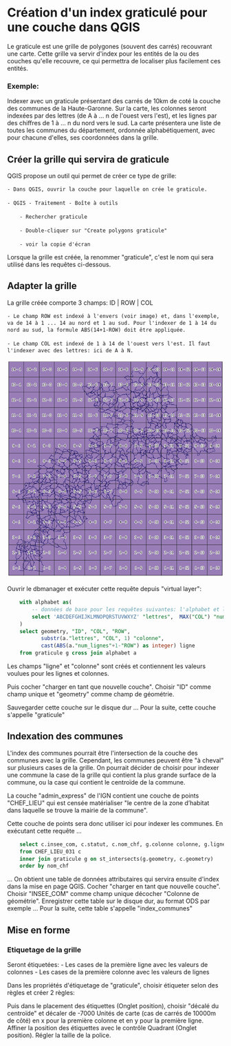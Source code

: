 # Création d'un index graticulé pour une couche dans QGIS
Le graticule est une grille de polygones (souvent des carrés) recouvrant une carte.
Cette grille va servir d'index pour les entités de la ou des couches qu'elle recouvre, ce qui permettra de localiser plus facilement ces entités.

### Exemple:
Indexer avec un graticule présentant des carrés de 10km de coté la couche des communes de la Haute-Garonne.
Sur la carte, les colonnes seront indexées par des lettres (de A à ... n de l'ouest vers l'est), et les lignes par des chiffres de 1 à ... n du nord vers le sud.
La carte présentera une liste de toutes les communes du département, ordonnée alphabétiquement, avec pour chacune d'elles, ses coordonnées dans la grille.

## Créer la grille qui servira de graticule
QGIS propose un outil qui permet de créer ce type de grille:

    - Dans QGIS, ouvrir la couche pour laquelle on crée le graticule.
    
    - QGIS - Traitement - Boîte à outils
    
        - Rechercher graticule
        
        - Double-cliquer sur "Create polygons graticule"
        
        - voir la copie d'écran
        
        
Lorsque la grille est créée, la renommer "graticule", c'est le nom qui sera utilisé dans les requêtes ci-dessous.
        
## Adapter la grille 
La grille créée comporte 3 champs: ID | ROW | COL

    - Le champ ROW est indexé à l'envers (voir image) et, dans l'exemple, va de 14 à 1 ... 14 au nord et 1 au sud. Pour l'indexer de 1 à 14 du nord au sud, la formule ABS(14+1-ROW) doit être appliquée.
    
    - Le champ COL est indexé de 1 à 14 de l'ouest vers l'est. Il faut l'indexer avec des lettres: ici de A à N.
    
![Grille créée par l'outil "Create polygons graticule"](images/grille_creee.PNG)
    
    
Ouvrir le dbmanager et exécuter cette requête depuis "virtual layer":
```sql
    with alphabet as(
        -- données de base pour les requêtes suivantes: l'alphabet et l'index max des lignes
        select 'ABCDEFGHIJKLMNOPQRSTUVWXYZ' "lettres",  MAX("COL") "num_lignes" FROM graticule
    )
    select geometry, "ID", "COL", "ROW",  
           substr(a."lettres", "COL", 1) "colonne", 
           cast(ABS(a."num_lignes"+1-"ROW") as integer) ligne
    from graticule g cross join alphabet a
```
Les champs "ligne" et "colonne" sont créés et contiennent les valeurs voulues pour les lignes et colonnes.

Puis cocher "charger en tant que nouvelle couche".
Choisir "ID" comme champ unique et "geometry" comme champ de géométrie.

Sauvegarder cette couche sur le disque dur ... Pour la suite, cette couche s'appelle "graticule"

## Indexation des communes
L'index des communes pourrait être l'intersection de la couche des communes avec la grille.
Cependant, les communes peuvent être "à cheval" sur plusieurs cases de la grille.
On pourrait décider de choisir pour indexer une commune la case de la grille qui contient la plus grande surface de la commune, ou la case qui contient le centroïde de la commune.

La couche "admin_express" de l'IGN contient une couche de points "CHEF_LIEU" qui est censée matérialiser "le centre de la zone d’habitat dans laquelle se trouve la mairie de la commune".

Cette couche de points sera donc utiliser ici pour indexer les communes. 
En exécutant cette requête ...
```sql
    select c.insee_com, c.statut, c.nom_chf, g.colonne colonne, g.ligne ligne
    from CHEF_LIEU_031 c
    inner join graticule g on st_intersects(g.geometry, c.geometry)
    order by nom_chf
```
... On obtient une table de données attributaires qui servira ensuite d'index dans la mise en page QGIS.
Cocher "charger en tant que nouvelle couche".
Choisir "INSEE_COM" comme champ unique décocher "Colonne de géométrie".
Enregistrer cette table sur le disque dur, au format ODS par exemple ... Pour la suite, cette table s'appelle "index_communes"

## Mise en forme
### Etiquetage de la grille
Seront étiquetées:
    - Les cases de la première ligne avec les valeurs de colonnes
    - Les cases de la première colonne avec les valeurs de lignes


Dans les propriétés d'étiquetage de "graticule", choisir étiqueter selon des règles et créer 2 règles:


Puis dans le placement des étiquettes (Onglet position), choisir "décalé du centroïde" et 
décaler de -7000 Unités de carte (cas de carrés de 10000m de côté) en x pour la première colonne et en y pour la première ligne.
Affiner la position des étiquettes avec le contrôle Quadrant (Onglet position).
Régler la taille de la police.























